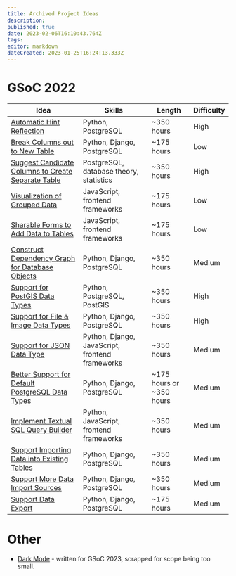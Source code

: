 ```yaml
---
title: Archived Project Ideas
description: 
published: true
date: 2023-02-06T16:10:43.764Z
tags: 
editor: markdown
dateCreated: 2023-01-25T16:24:13.333Z
---
```


# GSoC 2022

| Idea | Skills | Length | Difficulty |
|-|-|-|-|
| [Automatic Hint Reflection](/en/community/mentoring/project-ideas/automatic-hint-reflection) | Python, PostgreSQL | ~350 hours | High |
| [Break Columns out to New Table](/en/community/mentoring/project-ideas/break-out-columns) | Python, Django, PostgreSQL | ~175 hours | Low |
| [Suggest Candidate Columns to Create Separate Table](/en/community/mentoring/project-ideas/suggest-candidate-columns) | PostgreSQL, database theory, statistics | ~350 hours | High |
| [Visualization of Grouped Data](/en/community/mentoring/project-ideas/visualization-of-grouped-data) | JavaScript, frontend frameworks | ~175 hours | Low |
| [Sharable Forms to Add Data to Tables](/en/community/mentoring/project-ideas/sharable-forms) | JavaScript, frontend frameworks  | ~175 hours | Low |
| [Construct Dependency Graph for Database Objects](/en/community/mentoring/project-ideas/dependency-graph) | Python, Django, PostgreSQL | ~350 hours | Medium |
| [Support for PostGIS Data Types](/en/community/mentoring/project-ideas/postgis-data-types) | Python, PostgreSQL, PostGIS | ~350 hours | High |
| [Support for File & Image Data Types](/en/community/mentoring/project-ideas/file-data-types) | Python, Django, PostgreSQL | ~350 hours | High |
| [Support for JSON Data Type](/en/community/mentoring/project-ideas/json-data-type) |Python, Django, JavaScript, frontend frameworks | ~350 hours | Medium |
| [Better Support for Default PostgreSQL Data Types](/en/community/mentoring/project-ideas/support-default-postgres-types) | Python, Django, PostgreSQL | ~175 hours or ~350 hours | Medium |
| [Implement Textual SQL Query Builder](/en/community/mentoring/project-ideas/web-sql-editor)| Python, JavaScript, frontend frameworks | ~350 hours | Medium |
| [Support Importing Data into Existing Tables](/en/community/mentoring/project-ideas/import-data-into-existing-tables) | Python, Django, PostgreSQL | ~350 hours | Medium |
| [Support More Data Import Sources](/en/community/mentoring/project-ideas/more-data-import-sources) | Python, Django, PostgreSQL | ~350 hours | Medium |
| [Support Data Export](/en/community/mentoring/project-ideas/data-export) | Python, Django, PostgreSQL | ~175 hours | Medium |

# Other
- [Dark Mode](/en/community/mentoring/project-ideas/dark-mode) - written for GSoC 2023, scrapped for scope being too small.